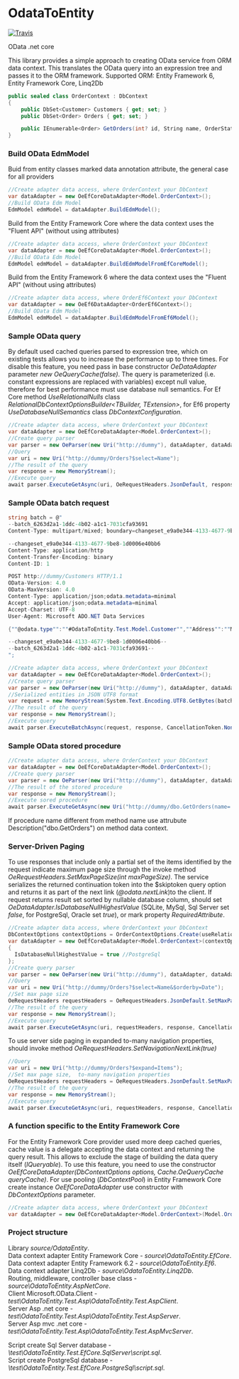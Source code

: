 # OdataToEntity #
[![Travis](https://img.shields.io/travis/voronov-maxim/OdataToEntity.svg)](https://travis-ci.org/voronov-maxim/OdataToEntity)

OData .net core

This library provides a simple approach to creating OData service from ORM data context.
This translates the OData query into an expression tree and passes it to the ORM framework.
Supported ORM: Entity Framework 6, Entity Framework Core, Linq2Db

```c#
public sealed class OrderContext : DbContext
{
    public DbSet<Customer> Customers { get; set; }
    public DbSet<Order> Orders { get; set; }

    public IEnumerable<Order> GetOrders(int? id, String name, OrderStatus? status) => throw new NotImplementedException();
}
```

### Build OData EdmModel ###
Buid from entity classes marked data annotation attribute, the general case for all providers
```c#
//Create adapter data access, where OrderContext your DbContext
var dataAdapter = new OeEfCoreDataAdapter<Model.OrderContext>();
//Build OData Edm Model
EdmModel edmModel = dataAdapter.BuildEdmModel();
```

Build from the Entity Framework Core where the data context uses the "Fluent API" (without using attributes)
```c#
//Create adapter data access, where OrderContext your DbContext
var dataAdapter = new OeEfCoreDataAdapter<Model.OrderContext>();
//Build OData Edm Model
EdmModel edmModel = dataAdapter.BuildEdmModelFromEfCoreModel();
```
Build from the Entity Framework 6 where the data context uses the "Fluent API" (without using attributes)
```c#
//Create adapter data access, where OrderEf6Context your DbContext
var dataAdapter = new OeEf6DataAdapter<OrderEf6Context>();
//Build OData Edm Model
EdmModel edmModel = dataAdapter.BuildEdmModelFromEf6Model();
```

### Sample OData query ###
By default used cached queries parsed to expression tree, which on existing tests allows you to increase the performance up to three times. For disable this feature, you need pass in base constructor *OeDataAdapter* parameter *new OeQueryCache(false)*. The query is parameterized (i.e. constant expressions are replaced with variables) except null value, therefore for best performance must use database null semantics. For Ef Core method *UseRelationalNulls* class *RelationalDbContextOptionsBuilder<TBuilder, TExtension>*, for Ef6 property *UseDatabaseNullSemantics* class *DbContextConfiguration*.
```c#
//Create adapter data access, where OrderContext your DbContext
var dataAdapter = new OeEfCoreDataAdapter<Model.OrderContext>();
//Create query parser
var parser = new OeParser(new Uri("http://dummy"), dataAdapter, dataAdapter.BuildEdmModel());
//Query
var uri = new Uri("http://dummy/Orders?$select=Name");
//The result of the query
var response = new MemoryStream();
//Execute query
await parser.ExecuteGetAsync(uri, OeRequestHeaders.JsonDefault, response, CancellationToken.None);
```

### Sample OData batch request ###
```c#
string batch = @"
--batch_6263d2a1-1ddc-4b02-a1c1-7031cfa93691
Content-Type: multipart/mixed; boundary=changeset_e9a0e344-4133-4677-9be8-1d0006e40bb6

--changeset_e9a0e344-4133-4677-9be8-1d0006e40bb6
Content-Type: application/http
Content-Transfer-Encoding: binary
Content-ID: 1

POST http://dummy/Customers HTTP/1.1
OData-Version: 4.0
OData-MaxVersion: 4.0
Content-Type: application/json;odata.metadata=minimal
Accept: application/json;odata.metadata=minimal
Accept-Charset: UTF-8
User-Agent: Microsoft ADO.NET Data Services

{""@odata.type"":""#OdataToEntity.Test.Model.Customer"",""Address"":""Moscow"",""Id"":1,""Name"":""Ivan"",""Sex@odata.type"":""#OdataToEntity.Test.Model.Sex"",""Sex"":""Male""}

--changeset_e9a0e344-4133-4677-9be8-1d0006e40bb6--
--batch_6263d2a1-1ddc-4b02-a1c1-7031cfa93691--
";

//Create adapter data access, where OrderContext your DbContext
var dataAdapter = new OeEfCoreDataAdapter<Model.OrderContext>();
//Create query parser
var parser = new OeParser(new Uri("http://dummy"), dataAdapter, dataAdapter.BuildEdmModel());
//Serialized entities in JSON UTF8 format
var request = new MemoryStream(System.Text.Encoding.UTF8.GetBytes(batch));
//The result of the query
var response = new MemoryStream();
//Execute query
await parser.ExecuteBatchAsync(request, response, CancellationToken.None);
```

### Sample OData stored procedure ###
```c#
//Create adapter data access, where OrderContext your DbContext
var dataAdapter = new OeEfCoreDataAdapter<Model.OrderContext>();
//Create query parser
var parser = new OeParser(new Uri("http://dummy"), dataAdapter, dataAdapter.BuildEdmModel());
//The result of the stored procedure
var response = new MemoryStream();
//Execute sored procedure
await parser.ExecuteGetAsync(new Uri("http://dummy/dbo.GetOrders(name='Order 1',id=1,status=null)"), OeRequestHeaders.JsonDefault, response, CancellationToken.None);
```
If procedure name different from method name use attrubute Description("dbo.GetOrders") on method data context.

### Server-Driven Paging ###
To use responses that include only a partial set of the items identified by the request indicate maximum page size through the invoke method *OeRequestHeaders.SetMaxPageSize(int maxPageSize)*. The service serializes the returned continuation token into the $skiptoken query option and returns it as part of the next link (*@odata.nextLink*)to the client. If request returns result set sorted by nullable database column, should set *OeDataAdapter.IsDatabaseNullHighestValue* (SQLite, MySql, Sql Server set *false*, for PostgreSql, Oracle set *true*), or mark property *RequiredAttribute*.
```c#
//Create adapter data access, where OrderContext your DbContext
DbContextOptions contextOptions = OrderContextOptions.Create(useRelationalNulls: true, null);
var dataAdapter = new OeEfCoreDataAdapter<Model.OrderContext>(contextOptions)
{
  IsDatabaseNullHighestValue = true //PostgreSql
};
//Create query parser
var parser = new OeParser(new Uri("http://dummy"), dataAdapter, dataAdapter.BuildEdmModel());
//Query
var uri = new Uri("http://dummy/Orders?$select=Name&$orderby=Date");
//Set max page size
OeRequestHeaders requestHeaders = OeRequestHeaders.JsonDefault.SetMaxPageSize(10);
//The result of the query
var response = new MemoryStream();
//Execute query
await parser.ExecuteGetAsync(uri, requestHeaders, response, CancellationToken.None);
```

To use server side paging in expanded to-many navigation properties, should invoke method *OeRequestHeaders.SetNavigationNextLink(true)*
```c#
//Query
var uri = new Uri("http://dummy/Orders?$expand=Items");
//Set max page size,  to-many navigation properties
OeRequestHeaders requestHeaders = OeRequestHeaders.JsonDefault.SetMaxPageSize(10).SetNavigationNextLink(true);
//The result of the query
var response = new MemoryStream();
//Execute query
await parser.ExecuteGetAsync(uri, requestHeaders, response, CancellationToken.None);
```

### A function specific to the Entity Framework Core ###
For the Entity Framework Core provider used more deep cached queries, cache value is a delegate accepting the data context and returning the query result. This allows to exclude the stage of building the data query itself (*IQueryable*). To use this feature, you need to use the constructor *OeEfCoreDataAdapter(DbContextOptions options, Cache.OeQueryCache queryCache)*.
For use pooling (*DbContextPool*) in Entity Framework Core create instance *OeEfCoreDataAdapter* use constructor with *DbContextOptions* parameter.
```c#
//Create adapter data access, where OrderContext your DbContext
var dataAdapter = new OeEfCoreDataAdapter<Model.OrderContext>(Model.OrderContext.CreateOptions());
```

### Project structure ###
Library *source/OdataEntity*.  
Data context adapter Entity Framework Core - *source\OdataToEntity.EfCore*.  
Data context adapter Entity Framework 6.2 - *source\OdataToEntity.Ef6*.  
Data context adapter Linq2Db - *source\OdataToEntity.Linq2Db*.  
Routing, middleware, controller base class - *source\OdataToEntity.AspNetCore*.  
Client Microsoft.OData.Client - *test\OdataToEntity.Test.Asp\OdataToEntity.Test.AspClient*.  
Server Asp .net core - *test\OdataToEntity.Test.Asp\OdataToEntity.Test.AspServer*.  
Server Asp mvc .net core - *test\OdataToEntity.Test.Asp\OdataToEntity.Test.AspMvcServer*.  

Script create Sql Server database - *\test\OdataToEntity.Test.EfCore.SqlServer\script.sql*.  
Script create PostgreSql database - *\test\OdataToEntity.Test.EfCore.PostgreSql\script.sql*.  